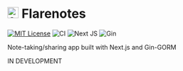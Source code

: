 # <img src="https://github.com/zetafy/flarenotes/assets/108279046/8974f80b-d668-4209-9f69-cca53dc5983d" alt="flarenotes-icon" width="25" height="25"> Flarenotes

[![MIT License](https://img.shields.io/badge/license-MIT-blue.svg)](https://github.com/abyanmajid/revise-badvcomp/blob/main/LICENSE) ![CI](https://github.com/zetafy/flarenotes/actions/workflows/ci.yml/badge.svg) ![Next JS](https://img.shields.io/badge/Next-black?style=flat&logo=next.js&logoColor=white) ![Gin](https://img.shields.io/badge/Gin-blue.svg?style=flat&logo=gin&logoColor=white)

Note-taking/sharing app built with Next.js and Gin-GORM

IN DEVELOPMENT
